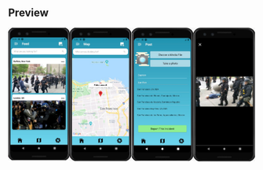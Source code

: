 ## Preview
<img src="https://github.com/EricAndrechek/ActivistArmor/blob/master/frontend/ActivistArmorExpo/devpost-readme-imgs/fourscreens.png"> 
